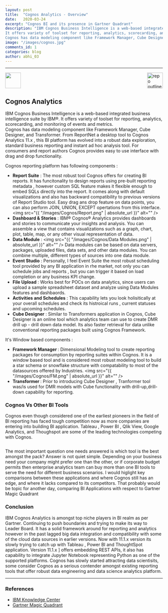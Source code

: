 ```yaml
---
layout: post
title:  "Cognos Analytics - Overview"
date:   2020-03-24
excerpt: "Cognos BI and its presence in Gartner Quadrant"
description: "IBM Cognos Business Intelligence is a web-based integrated business intelligence suite by IBM®. 
It offers variety of toolset for reporting, analytics, scorecarding, and monitoring of events and metrics.  
Cognos has data modeling component like Framework Manager, Cube Designer, and Transformer....."
image: "/images/cognos.jpg"
comments_id: 1
categories: blog
author: abhi_03
---
```

<hr/>
<img align="center"  src="https://hits.seeyoufarm.com/api/count/incr/badge.svg?url=https%3A%2F%2Fabhi2020-ds.github.io%2Fblog%2Fcognos%2F&count_bg=%2379C83D&title_bg=%23555555&icon=&icon_color=%23E7E7E7&title=hits&edge_flat=false" width="50" height="50" /> 
<img align="right" src="https://img.shields.io/badge/Tech%20Review-Cognos-green.svg?style=for-the-badge" alt="repo outline" width="50" height="50" />
<h2>Cognos Analytics</h2>

IBM Cognos Business Intelligence is a web-based integrated business intelligence suite by IBM®. 
It offers variety of toolset for reporting, analytics, scorecarding, and monitoring of events and metrics.  
Cognos has data modeling component like Framework Manager, Cube Designer, and Transformer.
From ReportNet a desktop tool to Cognos Analytics 11.x , this BI platform has evolved into a robust data exploration, standard business reporting and instant ad hoc analysis tool. For consumers and report authors Cognos provides easy to use interface with drag and drop functionality.

Cognos reporting platform has following components :
- <b>Report Suite</b> : The most robust tool Cognos offers for creating BI reports. It has funcitonality to design reports using pre-built reporting metadata , however custom SQL feature makes it flexible enough to embed SQLs directly into the report. It comes along with default visualizations and also has backward compatibility to previous versions of Report Studio tool. Easy drag ans drop feature on data points, you can also perform JOIN, UNION, EXCEPT opertations from this interface.  <span class="image right"><img src="{{ "/images/Cognos/Report.png" | absolute_url }}" alt="" /></span>
- <b>Dashboard & Stories</b> : IBM® Cognos® Analytics provides dashboards and stories to communicate your insights and analysis. You can assemble a view that contains visualizations such as a graph, chart, plot, table, map, or any other visual representation of data.
- <b>Data Module</b> :  <span class="image right"><img src="{{ "/images/Cognos/Data Modules.png" | absolute_url }}" alt="" /></span> Data modules can be based on data servers, packages, uploaded files, data sets, and other data modules. You can combine multiple, different types of sources into one data module. 
- <b>Event Studio</b> : Personally, I feel Event Suite the most robust scheduling tool provided by any BI application in rhe market, not only you can schedule jobs and reports , but you can trigger it based on load completion or any business KPI change.
- <b>File Upload</b> : Works best for POCs on data analytics, since users can upload a sample spreadsheet dataset and analyze using Data Modules features and dashbaords.
- <b>Activities and Schedules</b> : This capability lets you look holisitically at your overall schedules and check its histroical runs , current statuses and upcoming schedules.
- <b>Cube Designer</b> : Similar to Transformers application in Cognos, Cube Designer is an online tool which analytics team can use to create DMR drill up - drill down data model. Its also faster retrieval for data unlike conventional reporting packages built using Cognos Framework.

It's Window based components :
- <b>Framework Manager </b>: Dimensional Modeling tool to create reporting packages for consumption by reporting suites within Cognos. It is a window based tool and is considered most robust modeling tool to build a star schema or snowflake structure with compatability to most of the datasources offered by Industries. <span class="image right"><img src="{{ "/images/Cognos/FM.png" | absolute_url }}" alt="" /></span>
- <b>Transformer </b>: Prior to introducing Cube Designer , Tranformer tool was/is used for DMR models with Cube functionality with drill-up,drill-down capability for reporting.

<h3> Cognos Vs Other BI Tools </h3>
<p>Cognos even though considered one of the earliest pioneers in the field of BI reporting has faced tough competition now as more companies are entering into building BI application. Tableau , Power BI , Qlik View, Google Analytics, and Thoughspot are some of the leading technologies competing with Cognos. </p>
<div class="box alt">
    <div class="row 50% uniform">
        <div class="4u"><span class="image fit"><img src="{{ "/images/cognos.jpg" | absolute_url }}" alt="" /></span></div>
        <div class="4u"><span class="image fit"><img src="{{ "/images/powerbi.png" | absolute_url }}" alt="" /></span></div>
        <div class="4u"><span class="image fit"><img src="{{ "/images/thoughtspot.png" | absolute_url }}" alt="" /></span></div>
        <div class="4u"><span class="image fit"><img src="{{ "/images/googleanalytics.png" | absolute_url }}" alt="" /></span></div>
        <div class="4u$"><span class="image fit"><img src="{{ "/images/tableau.png" | absolute_url }}" alt="" /></span></div>
        <!-- Break -->
    </div>
</div>
<p>The most important question one needs answered is which tool is the best amongst the pack? Answer is not quiet simple. Depending on your business need your company might prefer one than the other, or if corporate budget permits then enterprise analytics team can buy more than one BI tools to serve the need for different business scenarios. I would higlight key comparisons between these applications and where Cognos still has an edge, and where it lacks compared to its competitors. That probably would be topic for another day, comparing BI Applications with respect to Gartner Magic Quadrant</p>

<h3>Conclusion</h3>
<p>IBM Cognos Analytics is amongst top niche players in BI realm as per Gartner. Continuing to push boundaries and trying to make its way to Leader Board. It has a solid framework around for reporting and analytics however in the past lagged big data integration and compatibility with some of the cloud data sources in earlier versions. Now with 11.1.x version its slowly trying to catch up with Tableau , Power BI and ThoughtSpot application. Version 11.1.x ] offers embedding REST APIs, it also has capability to integrate Jupyter Notebook representing Python as one of the supported platforms. Cognos has slowly started attracting data scientisits, some consider Cognos as a serious contender amongst existing reporting tools that offer robust data engineering and data science analytics platform. </p>
<hr /> 

<div class="row">
    <div class="6u 12u$(small)">
        <h3>References</h3>
        <ul>
            <li><a href="https://www.ibm.com/support/knowledgecenter/SSEP7J_11.1.0/com.ibm.swg.ba.cognos.cbi.doc/welcome.html">IBM Knowledge Center</a></li>
            <li><a href="https://www.gartner.com/en/research/methodologies/magic-quadrants-research">Gartner Magic Quadrant</a></li>
        </ul>
    </div>
    </div>
